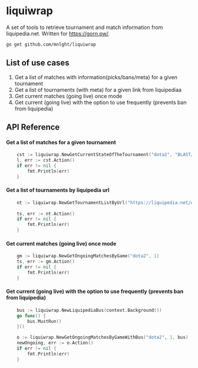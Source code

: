 # liquiwrap

A set of tools to retrieve tournament and match information from liquipedia.net. Written for https://gorn.pw/.

```sh
go get github.com/mnlght/liquiwrap
```

## List of use cases
1. Get a list of matches with information(picks/bans/meta) for a given tournament
2. Get a list of tournaments (with meta) for a given link from liquipediaa
3. Get current matches (going live) once mode
4. Get current (going live) with the option to use frequently (prevents ban from liquipedia)
## API Reference

#### Get a list of matches for a given tournament

```go
  	cst := liquiwrap.NewGetCurrentStateOfTheTournament("dota2", "BLAST/Slam/3")
	l, err := cst.Action()
	if err != nil {
		fmt.Println(err)
	}
```


#### Get a list of tournaments by liquipedia url

```go
	nt := liquiwrap.NewGetTournamentListByUrl("https://liquipedia.net/dota2/Tier_1_Tournaments")
	
	ts, err := nt.Action()
	if err != nil {
		fmt.Println(err)
	}
```

#### Get current matches (going live) once mode

```go
	gm := liquiwrap.NewGetOngoingMatchesByGame("dota2", 1)
	ts, err := gm.Action()
	if err != nil {
		fmt.Println(err)
	}
```


#### Get current (going live) with the option to use frequently (prevents ban from liquipedia)

```go
	bus := liquiwrap.NewLiquipediaBus(context.Background())
	go func() {
		bus.MustRun()
	}()

	o := liquiwrap.NewGetOngoingMatchesByGameWithBus("dota2", 1, bus)
	newOngoing, err := o.Action()
	if err != nil {
		fmt.Println(err)
	}
```



